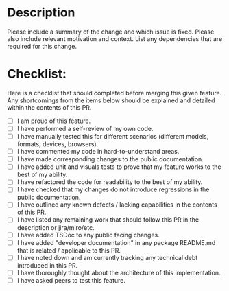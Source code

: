 # Description

Please include a summary of the change and which issue is fixed. 
Please also include relevant motivation and context. 
List any dependencies that are required for this change.


# Checklist:

Here is a checklist that should completed before merging this given feature. 
Any shortcomings from the items below should be explained and detailed within the contents of this PR.

- [ ] I am proud of this feature.
- [ ] I have performed a self-review of my own code.
- [ ] I have manually tested this for different scenarios (different models, formats, devices, browsers).
- [ ] I have commented my code in hard-to-understand areas.
- [ ] I have made corresponding changes to the public documentation.
- [ ] I have added unit and visuals tests to prove that my feature works to the best of my ability.
- [ ] I have refactored the code for readability to the best of my ability.
- [ ] I have checked that my changes do not introduce regressions in the public documentation.
- [ ] I have outlined any known defects / lacking capabilities in the contents of this PR.
- [ ] I have listed any remaining work that should follow this PR in the description or jira/miro/etc.
- [ ] I have added TSDoc to any public facing changes.
- [ ] I have added "developer documentation" in any package README.md that is related / applicable to this PR.
- [ ] I have noted down and am currently tracking any technical debt introduced in this PR.
- [ ] I have thoroughly thought about the architecture of this implementation.
- [ ] I have asked peers to test this feature.

